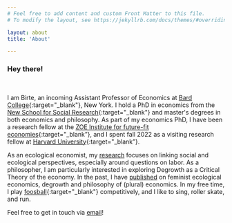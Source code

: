 ```yaml
---
# Feel free to add content and custom Front Matter to this file.
# To modify the layout, see https://jekyllrb.com/docs/themes/#overriding-theme-defaults

layout: about
title: 'About'

---
```


### Hey there!
<br />

I am Birte, an incoming Assistant Professor of Economics at [Bard College](https://www.bard.edu){:target="_blank"}, New York. I hold a PhD in economics from the [New School for Social Research](https://www.newschool.edu/nssr/){:target="_blank"} and master's degrees in both economics and philosophy. As part of my economics PhD, I have been a research fellow at the [ZOE Institute for future-fit economies](https://zoe-institut.de/en/person/birte-strunk-2/){:target="_blank”}, and I spent fall 2022 as a visiting research fellow at [Harvard University](https://gsas.harvard.edu){:target="_blank”}. 

As an ecological economist, my [research](02_research.markdown) focuses on linking social and ecological perspectives, especially around questions on labor. As a philosopher, I am particularly interested in exploring Degrowth as a Critical Theory of the economy. In the past, I have [published](/03_publications.markdown) on feminist ecological economics, degrowth and philosophy of (plural) economics. In my free time, I play [foosball](https://dtfb.de/wettbewerbe/dtfl-bundesliga/damen4/bundesliga-damen/tabelle?task=team_details&id=4520){:target="_blank"} competitively, and I like to sing, roller skate, and run.

Feel free to get in touch via [email](mailto:birte@strunk-mg.de)!

